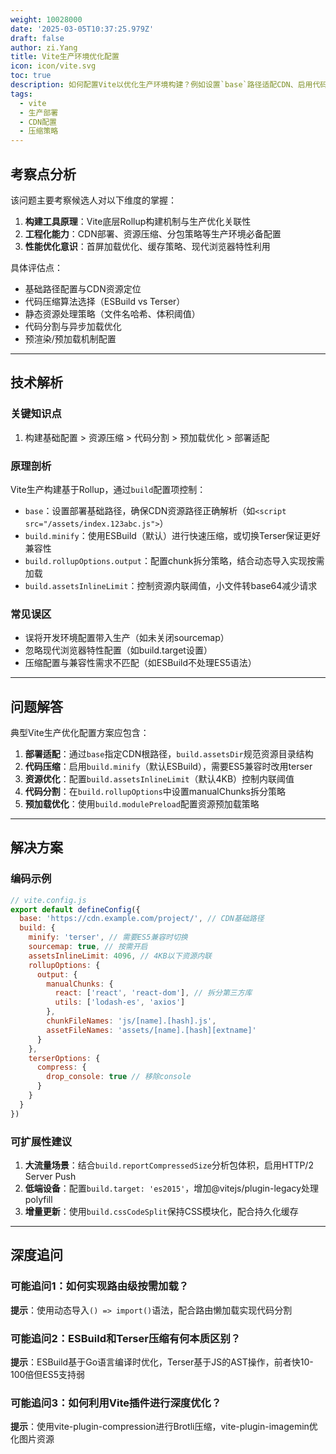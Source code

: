 ```yaml
---
weight: 10028000
date: '2025-03-05T10:37:25.979Z'
draft: false
author: zi.Yang
title: Vite生产环境优化配置
icon: icon/vite.svg
toc: true
description: 如何配置Vite以优化生产环境构建？例如设置`base`路径适配CDN、启用代码压缩（`build.minify`）等？
tags:
  - vite
  - 生产部署
  - CDN配置
  - 压缩策略
---
```


## 考察点分析

该问题主要考察候选人对以下维度的掌握：

1. **构建工具原理**：Vite底层Rollup构建机制与生产优化关联性
2. **工程化能力**：CDN部署、资源压缩、分包策略等生产环境必备配置
3. **性能优化意识**：首屏加载优化、缓存策略、现代浏览器特性利用

具体评估点：

- 基础路径配置与CDN资源定位
- 代码压缩算法选择（ESBuild vs Terser）
- 静态资源处理策略（文件名哈希、体积阈值）
- 代码分割与异步加载优化
- 预渲染/预加载机制配置

---

## 技术解析

### 关键知识点

1. 构建基础配置 > 资源压缩 > 代码分割 > 预加载优化 > 部署适配

### 原理剖析

Vite生产构建基于Rollup，通过`build`配置项控制：

- `base`：设置部署基础路径，确保CDN资源路径正确解析（如`<script src="/assets/index.123abc.js">`）
- `build.minify`：使用ESBuild（默认）进行快速压缩，或切换Terser保证更好兼容性
- `build.rollupOptions.output`：配置chunk拆分策略，结合动态导入实现按需加载
- `build.assetsInlineLimit`：控制资源内联阈值，小文件转base64减少请求

### 常见误区

- 误将开发环境配置带入生产（如未关闭sourcemap）
- 忽略现代浏览器特性配置（如build.target设置）
- 压缩配置与兼容性需求不匹配（如ESBuild不处理ES5语法）

---

## 问题解答

典型Vite生产优化配置方案应包含：

1. **部署适配**：通过`base`指定CDN根路径，`build.assetsDir`规范资源目录结构
2. **代码压缩**：启用`build.minify`（默认ESBuild），需要ES5兼容时改用terser
3. **资源优化**：配置`build.assetsInlineLimit`（默认4KB）控制内联阈值
4. **代码分割**：在`build.rollupOptions`中设置manualChunks拆分策略
5. **预加载优化**：使用`build.modulePreload`配置资源预加载策略

---

## 解决方案

### 编码示例

```javascript
// vite.config.js
export default defineConfig({
  base: 'https://cdn.example.com/project/', // CDN基础路径
  build: {
    minify: 'terser', // 需要ES5兼容时切换
    sourcemap: true, // 按需开启
    assetsInlineLimit: 4096, // 4KB以下资源内联
    rollupOptions: {
      output: {
        manualChunks: {
          react: ['react', 'react-dom'], // 拆分第三方库
          utils: ['lodash-es', 'axios']
        },
        chunkFileNames: 'js/[name].[hash].js',
        assetFileNames: 'assets/[name].[hash][extname]'
      }
    },
    terserOptions: {
      compress: {
        drop_console: true // 移除console
      }
    }
  }
})
```

### 可扩展性建议

1. **大流量场景**：结合`build.reportCompressedSize`分析包体积，启用HTTP/2 Server Push
2. **低端设备**：配置`build.target: 'es2015'`，增加@vitejs/plugin-legacy处理polyfill
3. **增量更新**：使用`build.cssCodeSplit`保持CSS模块化，配合持久化缓存

---

## 深度追问

### 可能追问1：如何实现路由级按需加载？

**提示**：使用动态导入`() => import()`语法，配合路由懒加载实现代码分割

### 可能追问2：ESBuild和Terser压缩有何本质区别？

**提示**：ESBuild基于Go语言编译时优化，Terser基于JS的AST操作，前者快10-100倍但ES5支持弱

### 可能追问3：如何利用Vite插件进行深度优化？

**提示**：使用vite-plugin-compression进行Brotli压缩，vite-plugin-imagemin优化图片资源
